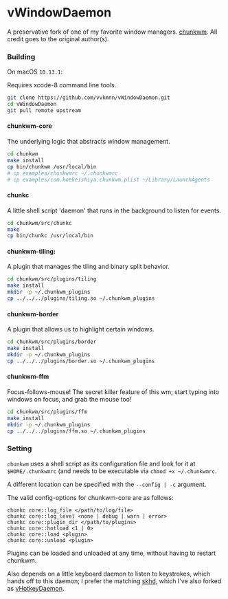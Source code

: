 # vWindowDaemon

A preservative fork of one of my favorite window managers. [chunkwm](https://github.com/koekeishiya/chunkwm). All credit goes to the original author(s).

### Building

On macOS `10.13.1`:

Requires xcode-8 command line tools.

```sh
git clone https://github.com/vvkmnn/vWindowDaemon.git
cd vWindowDaemon
git pull remote upstream
```

#### chunkwm-core
The underlying logic that abstracts window management.

```sh
cd chunkwm
make install
cp bin/chunkwm /usr/local/bin
# cp examples/chunkwmrc ~/.chunkwmrc
# cp examples/com.koekeishiya.chunkwm.plist ~/Library/LaunchAgents
```

#### chunkc
A little shell script 'daemon' that runs in the background to listen for events.

```sh
cd chunkwm/src/chunkc
make
cp bin/chunkc /usr/local/bin
```

#### chunkwm-tiling:
A plugin that manages the tiling and binary split behavior.

```sh
cd chunkwm/src/plugins/tiling
make install
mkdir -p ~/.chunkwm_plugins
cp ../../../plugins/tiling.so ~/.chunkwm_plugins
```

#### chunkwm-border
A plugin that allows us to highlight certain windows. 

```sh
cd chunkwm/src/plugins/border
make install
mkdir -p ~/.chunkwm_plugins
cp ../../../plugins/border.so ~/.chunkwm_plugins
```

#### chunkwm-ffm
Focus-follows-mouse! The secret killer feature of this wm; start typing into windows on focus, and grab the mouse too!

```sh
cd chunkwm/src/plugins/ffm
make install
mkdir -p ~/.chunkwm_plugins
cp ../../../plugins/ffm.so ~/.chunkwm_plugins
```

### Setting

`chunkwm` uses a shell script as its configuration file and look for it at `$HOME/.chunkwmrc` (and needs to be executable via `chmod +x ~/.chunkwmrc`.  

A different location can be specified with the `--config | -c` argument.

The valid config-options for chunkwm-core are as follows:

```
chunkc core::log_file </path/to/log/file>
chunkc core::log_level <none | debug | warn | error>
chunkc core::plugin_dir </path/to/plugins>
chunkc core::hotload <1 | 0>
chunkc core::load <plugin>
chunkc core::unload <plugin>
```

Plugins can be loaded and unloaded at any time, without having to restart chunkwm.

Also depends on a little keyboard daemon to listen to keystrokes, which hands off to this daemon; I prefer the matching [skhd](https://github.com/koekeishiya/skhd), which I've also forked as [vHotkeyDaemon](https://github.com/Vvkmnn/vHotkeyDaemon).

